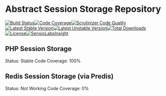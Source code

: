 # Abstract Session Storage Repository
[![Build Status](https://travis-ci.org/Irvyne/SessionStorage.svg?branch=master)](https://travis-ci.org/Irvyne/SessionStorage)[![Code Coverage](https://scrutinizer-ci.com/g/Irvyne/SessionStorage/badges/coverage.png?b=master)](https://scrutinizer-ci.com/g/Irvyne/SessionStorage/?branch=master)[![Scrutinizer Code Quality](https://scrutinizer-ci.com/g/Irvyne/SessionStorage/badges/quality-score.png?b=master)](https://scrutinizer-ci.com/g/Irvyne/SessionStorage/?branch=master)[![Latest Stable Version](https://poser.pugx.org/irvyne/session-storage/v/stable.svg)](https://packagist.org/packages/irvyne/session-storage)[![Latest Unstable Version](https://poser.pugx.org/irvyne/session-storage/v/unstable.svg)](https://packagist.org/packages/irvyne/session-storage)[![Total Downloads](https://poser.pugx.org/irvyne/session-storage/downloads.svg)](https://packagist.org/packages/irvyne/session-storage)[![License](https://poser.pugx.org/irvyne/session-storage/license.svg)](https://packagist.org/packages/irvyne/session-storage)[![SensioLabsInsight](https://insight.sensiolabs.com/projects/0115508c-67d9-4507-96e9-f02a9a51512c/mini.png)](https://insight.sensiolabs.com/projects/0115508c-67d9-4507-96e9-f02a9a51512c)

## PHP Session Storage

Status: Stable
Code Coverage: 100%

## Redis Session Storage (via Predis)

Status: Not Working
Code Coverage: 0%
